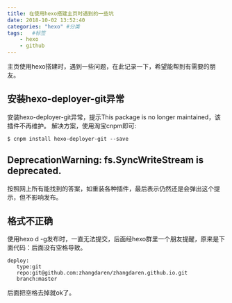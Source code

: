 ```yaml
---
title: 在使用hexo搭建主页时遇到的一些坑
date: 2018-10-02 13:52:40
categories: "hexo" #分类
tags:   #标签
    - hexo
    - github
---
```

主页使用hexo搭建时，遇到一些问题，在此记录一下，希望能帮到有需要的朋友。

## 安装hexo-deployer-git异常
安装hexo-deployer-git异常，提示This package is no longer maintained，该插件不再维护。
解决方案，使用淘宝cnpm即可:
``` 
$ cnpm install hexo-deployer-git --save
```

## DeprecationWarning: fs.SyncWriteStream is deprecated.
按照网上所有能找到的答案，如重装各种插件，最后表示仍然还是会弹出这个提示，但不影响发布。


## 格式不正确
使用hexo d -g发布时，一直无法提交，后面经hexo群里一个朋友提醒，原来是下面代码：后面没有空格导致。

``` 
deploy:
   type:git
   repo:git@github.com:zhangdaren/zhangdaren.github.io.git
   branch:master
```
后面把空格去掉就ok了。

